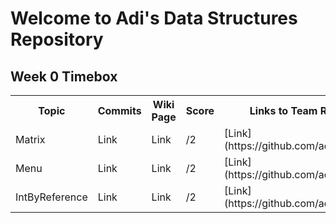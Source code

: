 # Welcome to Adi's Data Structures Repository 
## Week 0 Timebox 

<table>
  <tr>
    <th> Topic  </th>
    <th> Commits </th>
    <th> Wiki Page </th>
    <th> Score </th>
    <th> Links to Team Repo + Canvas </th>
  </tr>
  
   <tr>
    <td> Matrix </td>
    <td> Link </td>
    <td> Link </td>
    <td> /2 </td>
    <td> [Link](https://github.com/adhithin/honeycomb)</td>
  </tr>
  
   <tr>
    <td> Menu </td>
    <td> Link </td>
    <td> Link </td>
    <td> /2 </td>
    <td> [Link](https://github.com/adhithin/honeycomb)</td>
  </tr>
  
   <tr>
    <td> IntByReference </td>
    <td> Link </td>
    <td> Link </td>
    <td> /2 </td>
    <td> [Link](https://github.com/adhithin/honeycomb)</td>
  </tr>
  
  
</table>



